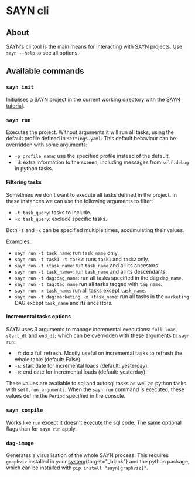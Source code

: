 # SAYN cli

## About

SAYN's cli tool is the main means for interacting with SAYN projects. Use `sayn --help` to see all options.

## Available commands

### `sayn init`

Initialises a SAYN project in the current working directory with the
[SAYN tutorial](tutorials/tutorial_part1.md).

### `sayn run`

Executes the project. Without arguments it will run all tasks, using the default profile defined in
`settings.yaml`. This default behaviour can be overridden with some arguments:

* `-p profile_name`: use the specified profile instead of the default.
* `-d`: extra information to the screen, including messages from `self.debug` in python tasks.

#### Filtering tasks

Sometimes we don't want to execute all tasks defined in the project. In these instances we can use the
following arguments to filter:

* `-t task_query`: tasks to include.
* `-x task_query`: exclude specific tasks.

Both `-t` and `-x` can be specified multiple times, accumulating their values.

Examples:

* `sayn run -t task_name`: run `task_name` only.
* `sayn run -t task1 -t task2`: runs `task1` and `task2` only.
* `sayn run -t +task_name`: run `task_name` and all its ancestors.
* `sayn run -t task_name+`: run `task_name` and all its descendants.
* `sayn run -t dag:dag_name`: run all tasks specified in the dag `dag_name`.
* `sayn run -t tag:tag_name` run all tasks tagged with `tag_name`.
* `sayn run -x task_name`: run all tasks except `task_name`.
* `sayn run -t dag:marketing -x +task_name`: run all tasks in the `marketing` DAG except `task_name` and
  its ancestors.

#### Incremental tasks options

SAYN uses 3 arguments to manage incremental executions: `full_load`, `start_dt` and `end_dt`; which can
be overridden with these arguments to `sayn run`:

* `-f`: do a full refresh. Mostly useful on incremental tasks to refresh the whole table (default: False).
* `-s`: start date for incremental loads (default: yesterday).
* `-e`: end date for incremental loads (default: yesterday).

These values are available to sql and autosql tasks as well as python tasks with `self.run_arguments`.
When the `sayn run` command is executed, these values define the `Period` specified in the console.

### `sayn compile`

Works like `run` except it doesn't execute the sql code. The same optional flags than for `sayn run` apply.

### `dag-image`

Generates a visualisation of the whole SAYN process. This requires `graphviz` installed in your
[system](https://www.graphviz.org/download/){target="\_blank"} and the python package, which can be
installed with `pip install "sayn[graphviz]"`.
